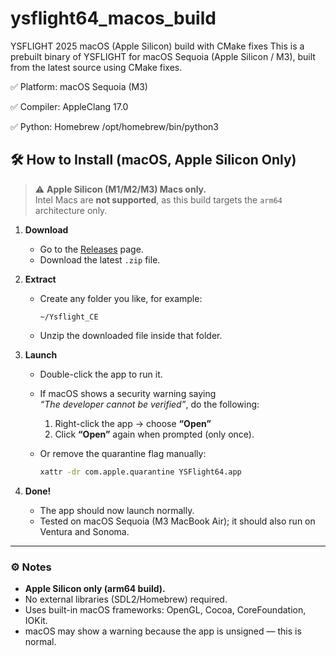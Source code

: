 # ysflight64_macos_build
YSFLIGHT 2025 macOS (Apple Silicon) build with CMake fixes
This is a prebuilt binary of YSFLIGHT for macOS Sequoia (Apple Silicon / M3),
built from the latest source using CMake fixes.

✅ Platform: macOS Sequoia (M3)

✅ Compiler: AppleClang 17.0

✅ Python: Homebrew /opt/homebrew/bin/python3

## 🛠️ How to Install (macOS, Apple Silicon Only)

> ⚠️ **Apple Silicon (M1/M2/M3) Macs only.**  
> Intel Macs are **not supported**, as this build targets the `arm64` architecture only.

1. **Download**
   - Go to the [Releases](https://github.com/sekiuhn-tech/ysflight64_macos_build/releases) page.
   - Download the latest `.zip` file.

2. **Extract**
   - Create any folder you like, for example:
     ```
     ~/Ysflight_CE
     ```
   - Unzip the downloaded file inside that folder.

3. **Launch**
   - Double-click the app to run it.  
   - If macOS shows a security warning saying  
     *“The developer cannot be verified”*, do the following:
     1. Right-click the app → choose **“Open”**
     2. Click **“Open”** again when prompted (only once).

   - Or remove the quarantine flag manually:
     ```bash
     xattr -dr com.apple.quarantine YSFlight64.app
     ```

4. **Done!**
   - The app should now launch normally.  
   - Tested on macOS Sequoia (M3 MacBook Air); it should also run on Ventura and Sonoma.

---

### ⚙️ Notes
- **Apple Silicon only (arm64 build).**  
- No external libraries (SDL2/Homebrew) required.  
- Uses built-in macOS frameworks: OpenGL, Cocoa, CoreFoundation, IOKit.  
- macOS may show a warning because the app is unsigned — this is normal.
